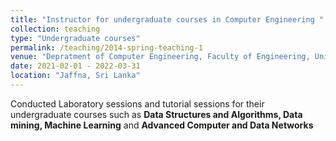 ```yaml
---
title: "Instructor for undergraduate courses in Computer Engineering "
collection: teaching
type: "Undergraduate courses"
permalink: /teaching/2014-spring-teaching-1
venue: "Depratment of Computer Engineering, Faculty of Engineering, University of Jaffna, Sri Lanka."
date: 2021-02-01 - 2022-03-31
location: "Jaffna, Sri Lanka"
---
```


Conducted Laboratory sessions and tutorial sessions for their undergraduate courses such as **Data Structures and Algorithms, Data mining, Machine Learning** and **Advanced Computer and Data Networks** 